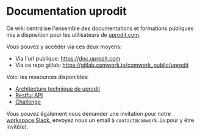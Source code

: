 # Documentation uprodit

Ce wiki centralise l'ensemble des documentations et formations publiques mis à disposition pour les utilisateurs de [uprodit.com](https://www.uprodit.com).

Vous pouvez y accéder via ces deux moyens:
* Via l'url publique: https://doc.uprodit.com
* Via ce repo gitlab: https://gitlab.comwork.io/comwork_public/uprodit

Voici les ressources disponibles:
* [Architecture technique de uprodit](./architecture.md)
* [Restful API](./api/README.md)
* [Challenge](./challenge.md)

Vous pouvez également nous demander une invitation pour notre [workspace Slack](https://uprodit-tech.slack.com), envoyez nous un email à `contact@comwork.io` pour y être invité(e).
